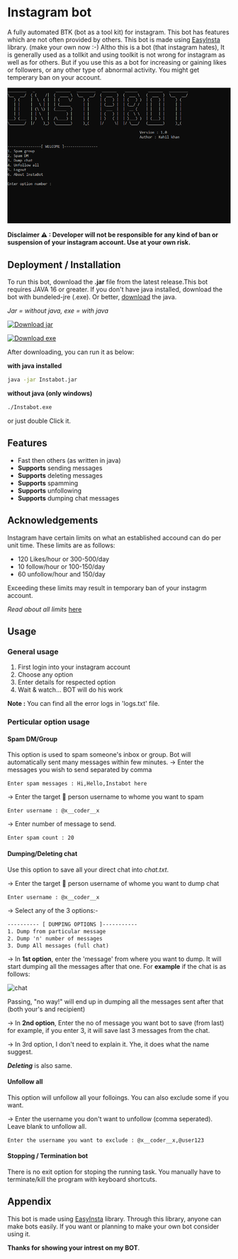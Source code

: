 
# Instagram bot

A fully automated BTK (bot as a tool kit) for instagram. This bot has
features which are not often provided by others. This bot is made using
[EasyInsta](https://github.com/ErrorxCode/EasyInsta) library. (make your own now :-)
Altho this is a bot (that instagram hates), It is generally used as a tollkit and
using toolkit is not wrong for instagram as well as for others. But if you use this as a bot
for increasing or gaining likes or followers, or any other type of abnormal activity. You
might get temperary ban on your account.

![banner](/instabot.png)

**Disclaimer ⚠ : Developer will not be responsible for any kind of ban or suspension of your instagram account. Use at your own risk.**

## Deployment / Installation

To run this bot, download the **.jar** file from the latest release.This bot requires JAVA 16 or greater. If you don't have java installed, download the bot with bundeled-jre (.exe). Or better, [download](https://download.java.net/java/GA/jdk16.0.1/7147401fd7354114ac51ef3e1328291f/9/GPL/openjdk-16.0.1_windows-x64_bin.zip)
the java.

*Jar = without java, exe = with java*

<a href="https://github.com/ErrorxCode/InstaBot-BTK/releases/download/v1.5/Instabot_universal-jar.zip"><img alt="Download jar" height=40 src="https://dabuttonfactory.com/button.png?t=Download jar&f=Open+Sans-Bold&ts=25&tc=fff&hp=45&vp=20&c=11&bgt=unicolored&bgc=15d798"></a>
  
<a href="https://github.com/ErrorxCode/InstaBot-BTK/releases/download/v1.5/Instabot_windows-jre.rar"><img alt="Download exe" height=40 src="https://dabuttonfactory.com/button.png?t=Download+exe&f=Ubuntu&ts=25&tc=0f0&hp=45&vp=20&c=11&bgt=unicolored&bgc=fff&bs=1&bc=0f0"></a>

After downloading, you can run it as below:

**with java installed**

```bash
java -jar Instabot.jar
```
**without java (only windows)**
```bash
./Instabot.exe
```
or just double Click it.
## Features

- Fast then others (as written in java)
- **Supports** sending messages
- **Supports** deleting messages
- **Supports** spamming
- **Supports** unfollowing
- **Supports** dumping chat messages




## Acknowledgements
Instagram have certain limits on what an established accound can do per unit time.
These limits are as follows:

- 120 Likes/hour or 300-500/day
- 10 follow/hour or 100-150/day
- 60 unfollow/hour and 150/day

Exceeding these limits may result in temporary ban of your instagrm account.

*Read about all limits* [here](https://thepreviewapp.com/instagram-limits/)



## Usage

### General usage
1) First login into your instagram account
2) Choose any option
3) Enter details for respected option
4) Wait & watch... BOT will do his work


**Note :** You can find all the error logs in 'logs.txt' file.


### Perticular option usage

#### Spam DM/Group
This option is used to spam someone's inbox or group. Bot will automatically
sent many messages within few minutes. 
-> Enter the messages you wish to send separated by comma
```
Enter spam messages : Hi,Hello,Instabot here
```
-> Enter the target 🎯 person username to whome you want to spam
```
Enter username : @x__coder__x
```
-> Enter number of message to send.
```
Enter spam count : 20
```

#### Dumping/Deleting chat
Use this option to save all your direct chat into *chat.txt*.

-> Enter the target 🎯 person username of whome you want to dump chat
```
Enter username : @x__coder__x
```
-> Select any of the 3 options:-

```
---------- [ DUMPING OPTIONS ]-----------
1. Dump from particular message
2. Dump 'n' number of messages
3. Dump All messages (full chat)
```
-> In **1st option**, enter the 'message' from where you want to dump.
It will start dumping all the messages after that one.
For **example** if the chat is as follows:

![chat](https://techwiser.com/wp-content/uploads/2021/07/gene-1.jpg)

Passing, "no way!" will end up in dumping all the messages sent after
that (both your's and recipient)

-> In **2nd option**, Enter the no of message you want bot to save (from last)
for example, if you enter 3, it will save last 3 messages from the chat.

-> In 3rd option, I don't need to explain it. Yhe, it does what the name suggest.

***Deleting*** is also same.

#### Unfollow all
This option will unfollow all your folloings. You can also exclude some if you want.

-> Enter the username you don't want to unfollow (comma seperated).
Leave blank to unfollow all.
```
Enter the username you want to exclude : @x__coder__x,@user123
```

#### Stopping / Termination bot
There is no exit option for stoping the running task. You manually have to
terminate/kill the program with keyboard shortcuts.



## Appendix

This bot is made using [EasyInsta](https://github.com/ErrorxCode/EasyInsta) library.
Through this library, anyone can make bots easily. If you want or planning to make your own bot
consider using it.

**Thanks for showing your intrest on my BOT**.

